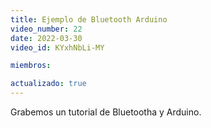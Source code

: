```yaml
---
title: Ejemplo de Bluetooth Arduino
video_number: 22 
date: 2022-03-30
video_id: KYxhNbLi-MY

miembros:

actualizado: true
---
```


Grabemos un tutorial de Bluetootha y Arduino.